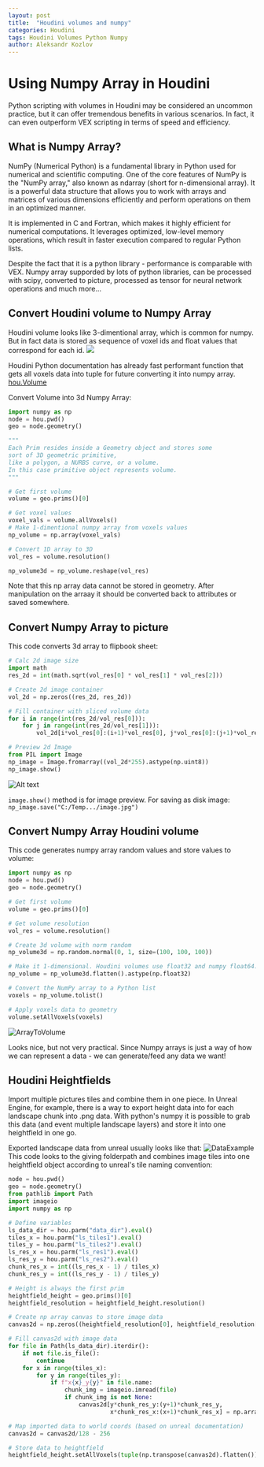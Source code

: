 ```yaml
---
layout: post
title:  "Houdini volumes and numpy"
categories: Houdini
tags: Houdini Volumes Python Numpy
author: Aleksandr Kozlov
---
```


# Using Numpy Array in Houdini

Python scripting with volumes in Houdini may be considered an uncommon practice, but it can offer tremendous benefits in various scenarios. In fact, it can even outperform VEX scripting in terms of speed and efficiency.

## What is Numpy Array?

NumPy (Numerical Python) is a fundamental library in Python used for numerical and scientific computing. One of the core features of NumPy is the "NumPy array," also known as ndarray (short for n-dimensional array). It is a powerful data structure that allows you to work with arrays and matrices of various dimensions efficiently and perform operations on them in an optimized manner.

It is implemented in C and Fortran, which makes it highly efficient for numerical computations. It leverages optimized, low-level memory operations, which result in faster execution compared to regular Python lists. 

Despite the fact that it is a python library - performance is comparable with VEX. Numpy array supporded by lots of python libraries, can be processed with scipy, converted to picture, processed as tensor for neural network operations and much more...

## Convert Houdini volume to Numpy Array

Houdini volume looks like 3-dimentional array, which is common for numpy. But in fact data is stored as sequence of voxel ids and float values that correspond for each id.
![](https://raw.githubusercontent.com/AlekVolok/AlekVolok.github.io/main/_attachments/houdini_numpy/voxels_data_attrib.jpg) 

Houdini Python documentation has already fast performant function that gets all voxels data into tuple for future converting it into numpy array.
[hou.Volume](https://www.sidefx.com/docs/houdini/hom/hou/Volume.html)

Convert Volume into 3d Numpy Array:

```python
import numpy as np
node = hou.pwd()
geo = node.geometry()

"""
Each Prim resides inside a Geometry object and stores some 
sort of 3D geometric primitive, 
like a polygon, a NURBS curve, or a volume.
In this case primitive object represents volume.
"""

# Get first volume
volume = geo.prims()[0]

# Get voxel values
voxel_vals = volume.allVoxels()
# Make 1-dimentional numpy array from voxels values
np_volume = np.array(voxel_vals)

# Convert 1D array to 3D
vol_res = volume.resolution()

np_volume3d = np_volume.reshape(vol_res) 
```
Note that this np array data cannot be stored in geometry. After manipulation on the arraay it should be converted back to attributes or saved somewhere. 

## Convert Numpy Array to picture

This code converts 3d array to flipbook sheet:

```python
# Calc 2d image size
import math
res_2d = int(math.sqrt(vol_res[0] * vol_res[1] * vol_res[2]))

# Create 2d image container
vol_2d = np.zeros((res_2d, res_2d))

# Fill container with sliced volume data
for i in range(int(res_2d/vol_res[0])):
    for j in range(int(res_2d/vol_res[1])):
        vol_2d[i*vol_res[0]:(i+1)*vol_res[0], j*vol_res[0]:(j+1)*vol_res[0]] = np_volume3d[:,:,(j+i)]

# Preview 2d Image
from PIL import Image
np_image = Image.fromarray((vol_2d*255).astype(np.uint8))
np_image.show()
```
![Alt text](https://raw.githubusercontent.com/AlekVolok/AlekVolok.github.io/main/_attachments/houdini_numpy/slices_volume_preview.jpg)

```image.show()``` method is for image preview. For saving as disk image: ```np_image.save("C:/Temp.../image.jpg")```

## Convert Numpy Array Houdini volume

This code generates numpy array random values and store values to volume:

```python
import numpy as np
node = hou.pwd()
geo = node.geometry()

# Get first volume
volume = geo.prims()[0]

# Get volume resolution
vol_res = volume.resolution()

# Create 3d volume with norm random
np_volume3d = np.random.normal(0, 1, size=(100, 100, 100))

# Make it 1-dimensional. Houdini volumes use float32 and numpy float64. So data needs to be converted.
np_volume = np_volume3d.flatten().astype(np.float32)

# Convert the NumPy array to a Python list
voxels = np_volume.tolist()

# Apply voxels data to geometry
volume.setAllVoxels(voxels)
```

![ArrayToVolume](https://raw.githubusercontent.com/AlekVolok/AlekVolok.github.io/main/_attachments/houdini_numpy/array_to_volume.jpg)

Looks nice, but not very practical. Since Numpy arrays is just a way of how we can represent a data - we can generate/feed any data we want!

## Houdini Heightfields

Import multiple pictures tiles and combine them in one piece. In Unreal Engine, for example, there is a way to export height data into for each landscape chunk into .png data. With python's numpy it is possible to grab this data (and event multiple landscape layers) and store it into one heightfield in one go.

Exported landscape data from unreal usually looks like that:
![DataExample](https://raw.githubusercontent.com/AlekVolok/AlekVolok.github.io/main/_attachments/houdini_numpy/exported_data.jpg)
This code looks to the giving folderpath and combines image tiles into one heightfield object according to unreal's tile naming convention:

```python
node = hou.pwd()
geo = node.geometry()
from pathlib import Path
import imageio
import numpy as np

# Define variables
ls_data_dir = hou.parm("data_dir").eval()
tiles_x = hou.parm("ls_tiles1").eval()
tiles_y = hou.parm("ls_tiles2").eval()
ls_res_x = hou.parm("ls_res1").eval()
ls_res_y = hou.parm("ls_res2").eval()
chunk_res_x = int((ls_res_x - 1) / tiles_x)
chunk_res_y = int((ls_res_y - 1) / tiles_y)

# Height is always the first prim 
heightfield_height = geo.prims()[0]
heightfield_resolution = heightfield_height.resolution()

# Create np array canvas to store image data
canvas2d = np.zeros((heightfield_resolution[0], heightfield_resolution[1]))

# Fill canvas2d with image data
for file in Path(ls_data_dir).iterdir():
    if not file.is_file():
        continue
    for x in range(tiles_x):
        for y in range(tiles_y):
            if f"x{x}_y{y}" in file.name:
                chunk_img = imageio.imread(file)
                if chunk_img is not None:
                    canvas2d[y*chunk_res_y:(y+1)*chunk_res_y, 
                             x*chunk_res_x:(x+1)*chunk_res_x] = np.array(chunk_img)

# Map imported data to world coords (based on unreal documentation)
canvas2d = canvas2d/128 - 256

# Store data to heightfield
heightfield_height.setAllVoxels(tuple(np.transpose(canvas2d).flatten()))
```